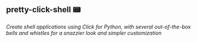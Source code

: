 ## pretty-click-shell :pager:
*Create shell applications using Click for Python, with several out-of-the-box bells and whistles for a snazzier look and simpler customization*